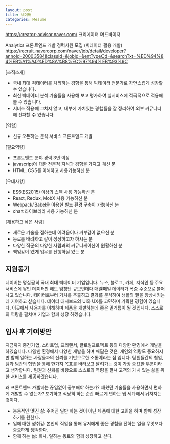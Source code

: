 ```yaml
---
layout: post
title: 네이버
categories: Resume
---
```


https://creator-advisor.naver.com/
크리에이터 어드바이저



Analytics 프론트엔드 개발 경력사원 모집 (빅데이터 활용 개발)
https://recruit.navercorp.com/naver/job/detail/developer?annoId=20003584&classId=&jobId=&entTypeCd=&searchTxt=%ED%94%84%EB%A1%A0%ED%8A%B8%EC%97%94%EB%93%9C

[조직소개]

- 국내 최대 빅데이터를 처리하는 경험을 통해 빅데이터 전문가로 자연스럽게 성장할 수 있습니다.
- 최신 빅데이터 분석 기술들을 사용해 보고 평가하여 실서비스에 적극적으로 적용해 볼 수 있습니다.
- 서비스 적용에 그치지 않고, 내부에 가치있는 경험들을 잘 정리하여 외부 커뮤니티에 전파할 수 있습니다.

[역할]

- 신규 오픈하는 분석 서비스 프론트엔드 개발

[필요역량]

- 프론트엔드 분야 경력 3년 이상
- javascript에 대한 전문적 지식과 경험을 가지고 계신 분
- HTML, CSS를 이해하고 사용가능하신 분

[우대사항]

- ES6(ES2015) 이상의 스펙 사용 가능하신 분
- React, Redux, MobX 사용 가능하신 분
- Webpack/Babel을 이용한 빌드 환경 구축이 가능하신 분
- chart 라이브러리 사용 가능하신 분

[채용하고 싶은 사람]

- 새로운 기술을 접하는데 어려움이나 거부감이 없으신 분
- 동료를 배려하고 같이 성장하고자 하시는 분
- 다양한 직군의 다양한 사람과의 커뮤니케이션이 원활하신 분
- 책임감이 있게 업무를 진행하실 있는 분

## 지원동기
네이버는 명실공히 국내 최대 빅데이터 기업입니다. 뉴스, 블로그, 카페, 지식인 등 주요 서비스에 쌓인 데이터만 해도 엄청난 규모인데다 매일매일 데이터가 폭증 수준으로 불어나고 있습니다. 데이터로부터 가치를 추출하고 결과를 분석하여 생활의 질을 향상시키는데 기여하고 싶습니다. 데이터 대시보드의 UI와 UX를 고민하며 기획한 경험이 있습니다. 이곳에서 사용자를 이해하며 제품을 개발하는데 좋은 밑거름이 될 것입니다. 스스로의 역량을 펼치며 기업과 함께 성장 하겠습니다. 

## 입사 후 기여방안
지금까지 중견기업, 스타트업, 프리랜서, 글로벌프로젝트 등의 다양한 환경에서 개발을 하였습니다. 다양한 환경에서 다양한 개발을 하며 깨달은 것은, 개인의 역량도 중요하지만 함께 일하는 사람들과의 신뢰를 기반으로한 소통이라는 점 입니다. 팀원들간의 협업, 팀과 팀간의 협업을 통해 한가지 목표를 바라보고 달려가는 것이 가장 중요한 부분이라고 생각합니다. 팀원과 신뢰를 바탕으로 스스로의 역량을 펼쳐 고객의 가치 있는 삶을 위한 서비스를 제공하겠습니다. 

왜 프론트엔드 개발자는 끊임없이 공부해야 하는가? 
배웠던 기술들을 사용하면서 편하게 개발할 수 없는가? 
포기하고 적당히 하는 순간 빠르게 변하는 웹 세계에서 뒤쳐지는 것이다.
- 능동적인 멋진 삶: 주어진 일만 하는 것이 아닌 제품에 대한 고민을 하며 함께 성장하기를 원한다.
- 일에 대한 성취감: 본인의 직업을 통해 유저에게 좋은 경험을 전하는 일을 무엇보다 중요하게 생각한다.
- 함께 하는 삶: 회사, 일하는 동료와 함께 성장하고 싶다.


